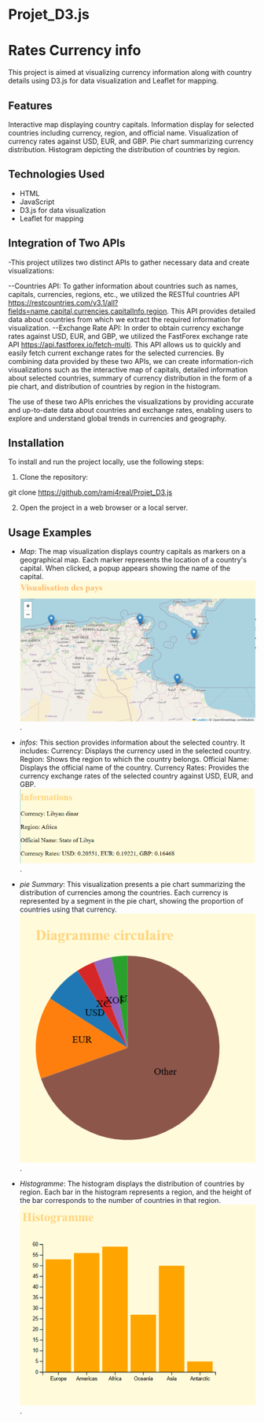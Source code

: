 # Projet_D3.js
# Rates Currency info

This project is aimed at visualizing currency information along with country details using D3.js for data visualization and Leaflet for mapping.


## Features
Interactive map displaying country capitals.
Information display for selected countries including currency, region, and official name.
Visualization of currency rates against USD, EUR, and GBP.
Pie chart summarizing currency distribution.
Histogram depicting the distribution of countries by region.


## Technologies Used

- HTML
- JavaScript
- D3.js for data visualization
- Leaflet for mapping

## Integration of Two APIs

-This project utilizes two distinct APIs to gather necessary data and create visualizations:

--Countries API: To gather information about countries such as names, capitals, currencies, regions, etc., we utilized the RESTful countries API https://restcountries.com/v3.1/all?fields=name,capital,currencies,capitalInfo,region. This API provides detailed data about countries from which we extract the required information for visualization.
--Exchange Rate API: In order to obtain currency exchange rates against USD, EUR, and GBP, we utilized the FastForex exchange rate API https://api.fastforex.io/fetch-multi. This API allows us to quickly and easily fetch current exchange rates for the selected currencies.
By combining data provided by these two APIs, we can create information-rich visualizations such as the interactive map of capitals, detailed information about selected countries, summary of currency distribution in the form of a pie chart, and distribution of countries by region in the histogram.

The use of these two APIs enriches the visualizations by providing accurate and up-to-date data about countries and exchange rates, enabling users to explore and understand global trends in currencies and geography.


## Installation

To install and run the project locally, use the following steps:

1. Clone the repository:

git clone https://github.com/rami4real/Projet_D3.js

2. Open the project in a web browser or a local server.

## Usage Examples

- *Map*:  The map visualization displays country capitals as markers on a geographical map. Each marker represents the location of a country's capital. When clicked, a popup appears showing the name of the capital.
![Map ](images/map.png).
- *infos*:  This section provides information about the selected country. It includes:
Currency: Displays the currency used in the selected country.
Region: Shows the region to which the country belongs.
Official Name: Displays the official name of the country.
Currency Rates: Provides the currency exchange rates of the selected country against USD, EUR, and GBP.
![infos](images/info.png).
- *pie Summary*: This visualization presents a pie chart summarizing the distribution of currencies among the countries. Each currency is represented by a segment in the pie chart, showing the proportion of countries using that currency.
![pie Chart](images/pie.png).

- *Histogramme*:  The histogram displays the distribution of countries by region. Each bar in the histogram represents a region, and the height of the bar corresponds to the number of countries in that region.
![pie Chart](images/histo.png).
